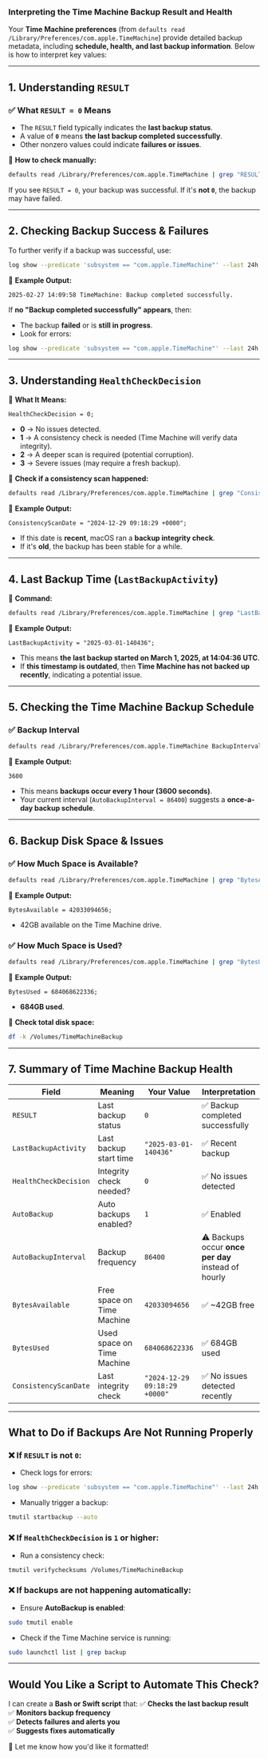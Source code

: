 ### **Interpreting the Time Machine Backup Result and Health**
Your **Time Machine preferences** (from `defaults read /Library/Preferences/com.apple.TimeMachine`) provide detailed backup metadata, including **schedule, health, and last backup information**. Below is how to interpret key values:

---

## **1. Understanding `RESULT`**
### ✅ **What `RESULT = 0` Means**
- The `RESULT` field typically indicates the **last backup status**.
- A value of **`0`** means **the last backup completed successfully**.
- Other nonzero values could indicate **failures or issues**.

🚀 **How to check manually:**
```bash
defaults read /Library/Preferences/com.apple.TimeMachine | grep "RESULT"
```
If you see `RESULT = 0`, your backup was successful. If it's **not `0`**, the backup may have failed.

---

## **2. Checking Backup Success & Failures**
To further verify if a backup was successful, use:
```bash
log show --predicate 'subsystem == "com.apple.TimeMachine"' --last 24h | grep "Backup completed successfully"
```
🚀 **Example Output:**
```
2025-02-27 14:09:58 TimeMachine: Backup completed successfully.
```
If **no "Backup completed successfully" appears**, then:
- The backup **failed** or is **still in progress**.
- Look for errors:
```bash
log show --predicate 'subsystem == "com.apple.TimeMachine"' --last 24h | grep -i error
```
---

## **3. Understanding `HealthCheckDecision`**
🚀 **What It Means:**
```plaintext
HealthCheckDecision = 0;
```
- **0** → No issues detected.
- **1** → A consistency check is needed (Time Machine will verify data integrity).
- **2** → A deeper scan is required (potential corruption).
- **3** → Severe issues (may require a fresh backup).

🚀 **Check if a consistency scan happened:**
```bash
defaults read /Library/Preferences/com.apple.TimeMachine | grep "ConsistencyScanDate"
```
🚀 **Example Output:**
```
ConsistencyScanDate = "2024-12-29 09:18:29 +0000";
```
- If this date is **recent**, macOS ran a **backup integrity check**.
- If it's **old**, the backup has been stable for a while.

---

## **4. Last Backup Time (`LastBackupActivity`)**
🚀 **Command:**
```bash
defaults read /Library/Preferences/com.apple.TimeMachine | grep "LastBackupActivity"
```
🚀 **Example Output:**
```
LastBackupActivity = "2025-03-01-140436";
```
- This means **the last backup started on March 1, 2025, at 14:04:36 UTC**.
- If **this timestamp is outdated**, then **Time Machine has not backed up recently**, indicating a potential issue.

---

## **5. Checking the Time Machine Backup Schedule**
### ✅ **Backup Interval**
```bash
defaults read /Library/Preferences/com.apple.TimeMachine BackupInterval
```
🚀 **Example Output:**
```
3600
```
- This means **backups occur every 1 hour (3600 seconds)**.
- Your current interval (`AutoBackupInterval = 86400`) suggests a **once-a-day backup schedule**.

---

## **6. Backup Disk Space & Issues**
### ✅ **How Much Space is Available?**
```bash
defaults read /Library/Preferences/com.apple.TimeMachine | grep "BytesAvailable"
```
🚀 **Example Output:**
```
BytesAvailable = 42033094656;
```
- 42GB available on the Time Machine drive.

### ✅ **How Much Space is Used?**
```bash
defaults read /Library/Preferences/com.apple.TimeMachine | grep "BytesUsed"
```
🚀 **Example Output:**
```
BytesUsed = 684068622336;
```
- **684GB used**.

🚀 **Check total disk space:**
```bash
df -k /Volumes/TimeMachineBackup
```

---

## **7. Summary of Time Machine Backup Health**
| **Field** | **Meaning** | **Your Value** | **Interpretation** |
|------------|------------|--------------|-----------------|
| `RESULT` | Last backup status | `0` | ✅ Backup completed successfully |
| `LastBackupActivity` | Last backup start time | `"2025-03-01-140436"` | ✅ Recent backup |
| `HealthCheckDecision` | Integrity check needed? | `0` | ✅ No issues detected |
| `AutoBackup` | Auto backups enabled? | `1` | ✅ Enabled |
| `AutoBackupInterval` | Backup frequency | `86400` | ⚠️ Backups occur **once per day** instead of hourly |
| `BytesAvailable` | Free space on Time Machine | `42033094656` | ✅ ~42GB free |
| `BytesUsed` | Used space on Time Machine | `684068622336` | ✅ 684GB used |
| `ConsistencyScanDate` | Last integrity check | `"2024-12-29 09:18:29 +0000"` | ✅ No issues detected recently |

---

## **What to Do if Backups Are Not Running Properly**
### ❌ **If `RESULT` is not `0`**:
- Check logs for errors:
```bash
log show --predicate 'subsystem == "com.apple.TimeMachine"' --last 24h | grep -i error
```
- Manually trigger a backup:
```bash
tmutil startbackup --auto
```

### ❌ **If `HealthCheckDecision` is `1` or higher**:
- Run a consistency check:
```bash
tmutil verifychecksums /Volumes/TimeMachineBackup
```

### ❌ **If backups are not happening automatically**:
- Ensure **AutoBackup is enabled**:
```bash
sudo tmutil enable
```
- Check if the Time Machine service is running:
```bash
sudo launchctl list | grep backup
```

---

## **Would You Like a Script to Automate This Check?**
I can create a **Bash or Swift script** that:
✅ **Checks the last backup result**  
✅ **Monitors backup frequency**  
✅ **Detects failures and alerts you**  
✅ **Suggests fixes automatically**  

🚀 Let me know how you'd like it formatted!